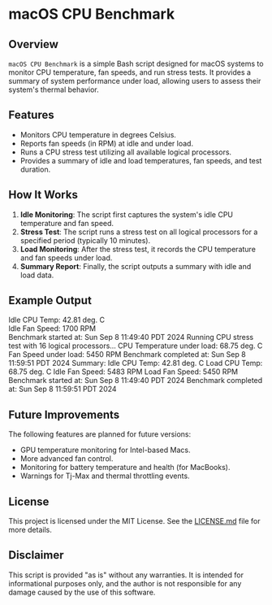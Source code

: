 # macOS CPU Benchmark

## Overview
`macOS CPU Benchmark` is a simple Bash script designed for macOS systems to monitor CPU temperature, fan speeds, and run stress tests. It provides a summary of system performance under load, allowing users to assess their system's thermal behavior.

## Features
- Monitors CPU temperature in degrees Celsius.
- Reports fan speeds (in RPM) at idle and under load.
- Runs a CPU stress test utilizing all available logical processors.
- Provides a summary of idle and load temperatures, fan speeds, and test duration.

## How It Works
1. **Idle Monitoring**: The script first captures the system's idle CPU temperature and fan speed.
2. **Stress Test**: The script runs a stress test on all logical processors for a specified period (typically 10 minutes).
3. **Load Monitoring**: After the stress test, it records the CPU temperature and fan speeds under load.
4. **Summary Report**: Finally, the script outputs a summary with idle and load data.

## Example Output
Idle CPU Temp: 42.81 deg. C  
Idle Fan Speed: 1700 RPM  
Benchmark started at: Sun Sep 8 11:49:40 PDT 2024
Running CPU stress test with 16 logical processors... 
CPU Temperature under load: 68.75 deg. C
Fan Speed under load: 5450 RPM
Benchmark completed at: Sun Sep 8 11:59:51 PDT 2024
Summary:
Idle CPU Temp: 42.81 deg. C 
Load CPU Temp: 68.75 deg. C 
Idle Fan Speed: 5483 RPM 
Load Fan Speed: 5450 RPM 
Benchmark started at: Sun Sep 8 11:49:40 PDT 2024 
Benchmark completed at: Sun Sep 8 11:59:51 PDT 2024

## Future Improvements
The following features are planned for future versions:
- GPU temperature monitoring for Intel-based Macs.
- More advanced fan control.
- Monitoring for battery temperature and health (for MacBooks).
- Warnings for Tj-Max and thermal throttling events.

## License
This project is licensed under the MIT License. See the [LICENSE.md](LICENSE.md) file for more details.

## Disclaimer
This script is provided "as is" without any warranties. It is intended for informational purposes only, and the author is not responsible for any damage caused by the use of this software.

